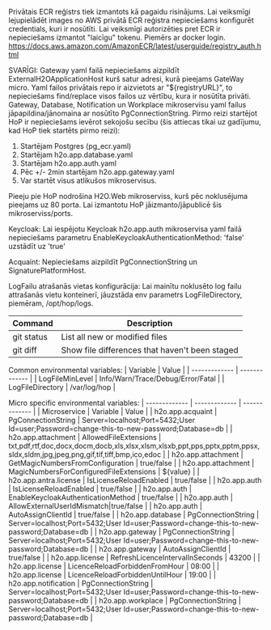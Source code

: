 Privātais ECR reģistrs tiek izmantots kā pagaidu risinājums.
Lai veiksmīgi lejupielādēt images no AWS privātā ECR reģistra nepieciešams konfigurēt credentials, kuri ir nosūtīti.
Lai veiksmīgi autorizēties pret ECR ir nepieciešams izmantot "laicīgu" tokenu. Piemērs ar docker login.
https://docs.aws.amazon.com/AmazonECR/latest/userguide/registry_auth.html

SVARĪGI:
Gateway yaml failā nepieciešams aizpildīt ExternalH2OApplicationHost kurš satur adresi, kurā pieejams GateWay micro.
Yaml failos privātais repo ir aizvietots ar "${registryURL}", to nepieciešams find/replace visos failos uz vērtību, kura ir nosūtīta privāti.
Gateway, Database, Notification un Workplace mikroservisu yaml failus jāpapildina/jānomaina ar nosūtīto PgConnectionString.
Pirmo reizi startējot HoP ir nepieciešams ievērot sekojošu secību (šis attiecas tikai uz gadījumu, kad HoP tiek startēts pirmo reizi):
1. Startējam Postgres (pg_ecr.yaml)
2. Startējam h2o.app.database.yaml
3. Startējam h2o.app.auth.yaml
4. Pēc +/- 2min startējam h2o.app.gateway.yaml
5. Var startēt visus atlikušos mikroservisus.

Pieeju pie HoP nodrošina H2O.Web mikroserviss, kurš pēc noklusējuma pieejams uz 80 porta. Lai izmantotu HoP jāizmanto/jāpublicē šis mikroserviss/ports.

Keycloak:
Lai iespējotu Keycloak h2o.app.auth mikroservisa yaml failā nepieciešams parametru EnableKeycloakAuthenticationMethod: 'false' uzstādīt uz 'true'

Acquaint:
Nepieciešams aizpildīt PgConnectionString un SignaturePlatformHost.

LogFailu atrašanās vietas konfigurācija:
Lai mainītu noklusēto log failu attrašanās vietu konteinerī, jāuzstāda env parametrs LogFileDirectory, piemēram, /opt/hop/logs.

| Command | Description |
| --- | --- |
| git status | List all new or modified files |
| git diff | Show file differences that haven't been staged |

Common environmental variables:
| Variable  | Value |
| ------------- | ------------- |
| LogFileMinLevel  | Info/Warn/Trace/Debug/Error/Fatal  |
| LogFileDirectory  | /var/log/hop  |

Micro specific environmental variables:
| ------------- | ------------- | ------------- |
| Microservice | Variable  | Value |
| h2o.app.acquaint | PgConnectionString | Server=localhost;Port=5432;User Id=user;Password=change-this-to-new-password;Database=db |
| h2o.app.attachment | AllowedFileExtensions  | txt,pdf,rtf,doc,docx,docm,docb,xls,xlsx,xlsm,xlsxb,ppt,pps,pptx,pptm,ppsx,sldx,sldm,jpg,jpeg,png,gif,tif,tiff,bmp,ico,edoc |
| h2o.app.attachment | GetMagicNumbersFromConfiguration | true/false |
| h2o.app.attachment | MagicNumbersForConfiguredFileExtensions | ${value} |
| h2o.app.antra.license | IsLicenseReloadEnabled | true/false |
| h2o.app.auth | IsLicenseReloadEnabled | true/false |
| h2o.app.auth | EnableKeycloakAuthenticationMethod | true/false |
| h2o.app.auth | AllowExternalUserIdMismatch|true/false |
| h2o.app.auth | AutoAssignClientId | true/false |
| h2o.app.database | PgConnectionString | Server=localhost;Port=5432;User Id=user;Password=change-this-to-new-password;Database=db |
| h2o.app.gateway | PgConnectionString | Server=localhost;Port=5432;User Id=user;Password=change-this-to-new-password;Database=db |
| h2o.app.gateway | AutoAssignClientId | true/false |
| h2o.app.license | RefreshLicenceIntervalInSeconds | 43200 |
| h2o.app.license | LicenceReloadForbiddenFromHour | 08:00 |
| h2o.app.license | LicenceReloadForbiddenUntilHour | 19:00 |
| h2o.app.notification | PgConnectionString | Server=localhost;Port=5432;User Id=user;Password=change-this-to-new-password;Database=db |
| h2o.app.workplace | PgConnectionString | Server=localhost;Port=5432;User Id=user;Password=change-this-to-new-password;Database=db |